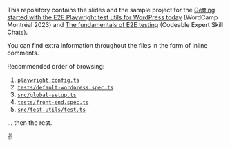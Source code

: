 This repository contains the slides and the sample project for the [Getting started with the E2E Playwright test utils for WordPress today](https://wordpress.tv/2023/11/21/getting-started-with-the-e2e-playwright-test-utils-for-wordpress-today-2023/) (WordCamp Montréal 2023) and [The fundamentals of
E2E testing](https://learn.codeable.io/skills-chat/the-fundamentals-of-e2e-testing/) (Codeable Expert Skill Chats).

You can find extra information throughout the files in the form of inline comments.

Recommended order of browsing:

1. [`playwright.config.ts`](/playwright.config.ts)
2. [`tests/default-wordpress.spec.ts`](/tests/default-wordpress.spec.ts)
3. [`src/global-setup.ts`](/src/global-setup.ts)
4. [`tests/front-end.spec.ts`](/tests/front-end.spec.ts)
5. [`src/test-utils/test.ts`](/src/test-utils/test.ts)

... then the rest.

✌

